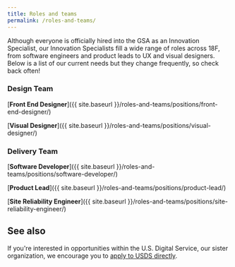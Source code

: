 ```yaml
---
title: Roles and teams
permalink: /roles-and-teams/
---
```

Although everyone is officially hired into the GSA as an Innovation Specialist, our Innovation Specialists fill a wide range of roles across 18F, from software engineers and product leads to UX and visual designers. Below is a list of our current needs but they change frequently, so check back often!

### Design Team

[**Front End Designer**]({{ site.baseurl }}/roles-and-teams/positions/front-end-designer/)

[**Visual Designer**]({{ site.baseurl }}/roles-and-teams/positions/visual-designer/)

### Delivery Team

[**Software Developer**]({{ site.baseurl }}/roles-and-teams/positions/software-developer/)

[**Product Lead**]({{ site.baseurl }}/roles-and-teams/positions/product-lead/)

[**Site Reliability Engineer**]({{ site.baseurl }}/roles-and-teams/positions/site-reliability-engineer/)

## See also
If you're interested in opportunities within the U.S. Digital Service, our sister organization, we encourage you to [apply to USDS directly](https://www.whitehouse.gov/digital/united-states-digital-service).
